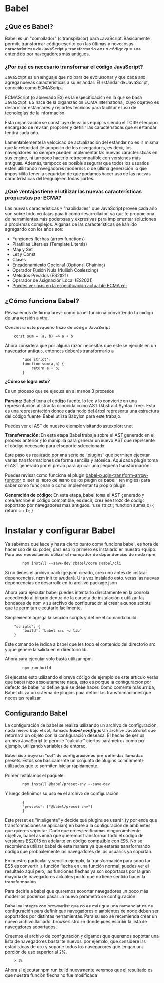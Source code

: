 # Babel

## ¿Qué es Babel?
Babel es un "compilador" (o transpilador) para JavaScript. Básicamente permite transformar código escrito con las últimas y novedosas características de JavaScript y transformarlo en un código que sea entendido por navegadores más antiguos.

### ¿Por qué es necesario transformar el código JavaScript?
JavaScript es un lenguaje que no para de evolucionar y que cada año agrega nuevas características a su estándar. El estándar de JavaScript, conocido como ECMAScript.

ECMAScript (o abreviado ES) es la especificación en la que se basa JavaScript. ES nace de la organización ECMA International, cuyo objetivo es desarrollar estándares y reportes técnicos para facilitar el uso de tecnologías de la información.

Esta organización se constituye de varios equipos siendo el TC39 el equipo encargado de revisar, proponer y definir las características que el estándar tendrá cada año.

Lamentablemente la velocidad de actualización del estándar no es la misma que la velocidad de adopción de los navegadores, es decir, los navegadores no siempre pueden implementar las nuevas características en sus engine, ni tampoco hacerlo retrocompatible con versiones más antiguas. Además, tampoco es posible asegurar que todos los usuarios estén utilizando navegadores modernos o de última generación lo que imposibilita tener la seguridad de que podamos hacer uso de las nuevas características del lenguaje en todas partes.

### ¿Qué ventajas tiene el utilizar las nuevas características propuestas por ECMA?

Las nuevas características y "habilidades" que JavaScript provee cada año son sobre todo ventajas para ti como desarrollador, ya que te proporciona de herramientas más poderosas y expresivas para implementar soluciones a problemas complejos. Algunas de las características se han ido agregando con los años son:

- Funciones flechas (arrow functions)
- Plantillas Literales (Template Literals)
- Map y Set
- Let y Const
- Clases
- Encadenamiento Opcional (Optional Chaining)
- Operador Fusión Nula (Nullish Coalescing)
- Métodos Privados (ES2021)
- Operador de Asignación Local (ES2021)
- [Puedes ver más en la especificación actual de ECMA en:](https://www.ecma-international.org/publications-and-standards/standards/ecma-262/) 

## ¿Cómo funciona Babel?

Revisaremos de forma breve como babel funciona convirtiendo tu código de una versión a otra.

Considera este pequeño trozo de código JavaScript

        const sum = (a, b) => a + b
Ahora considera que por alguna razón necesitas que este se ejecute en un navegador antiguo, entonces deberás transformarlo a

            'use strict';
            function sum(a,b) {
                return a + b;
            }

**¿Cómo se logra esto?**

Es un proceso que se ejecuta en al menos 3 procesos

**Parsing:** Babel toma el código fuente, lo lee y lo convierte en una representación abstracta conocida como AST (Abstract Syntax Tree). Esta es una representación donde cada nodo del árbol representa una estructura del código fuente. Babel utiliza Babylon para este trabajo.

Puedes ver el AST de nuestro ejemplo visitando astexplorer.net

**Transformación:** En esta etapa Babel trabaja sobre el AST generado en el proceso anterior y lo manipula para generar un nuevo AST que represente el código necesario para el soporte seleccionado.

Este paso es realizado por una serie de "plugins" que permiten ejecutar varias transformaciones de forma sencilla y atómica. Aquí cada plugin toma el AST generado por el previo para aplicar una pequeña transformación.

Puedes revisar como funciona el plugin [babel-plugin-transform-arrow-function](https://github.com/babel/babel/tree/master/packages/babel-plugin-transform-arrow-functions) o leer el "libro de mano de los plugin de babel" (en inglés) para saber como funcionan o como implementar tu propio plugin

**Generación de código:** En esta etapa, babel toma el AST generado y crea/escribe el código compatible, es decir, crea ese trozo de código soportado por navegadores más antiguos.
            'use strict';
            function sum(a,b) {
                return a + b;
            }



# Instalar y configurar Babel
Ya sabemos que hace y hasta cierto punto como funciona babel, es hora de hacer uso de su poder, para eso lo primero es instalarlo en nuestro equipo. Para eso necesitamos utilizar el manejador de dependencias de node npm

            npm install --save-dev @babel/core @babel/cli

Si no tienes el archivo package.json creado, crea uno antes de instalar dependencias. npm init te ayudará.
Una vez instalado esto, verás las nuevas dependencias de desarrollo en tu archivo package.json

Ahora para ejecutar babel puedes intentarlo directamente en la consola accediendo al binario dentro de la carpeta de instalación o utilizar las bondades de npm y su archivo de configuración al crear algunos scripts que te permitan ejecutarlo fácilmente.

Simplemente agrega la sección scripts y define el comando build.

        "scripts": {
            "build": "babel src -d lib"
        }
Este comando le indica a babel que lea todo el contenido del directorio src y que genere la salida en el directorio lib.

Ahora para ejecutar solo basta utilizar npm.

            npm run build

Si ejecutas esto utilizando el breve código de ejemplo de este artículo verás que babel hizo absolutamente nada, esto es porque la configuración por defecto de babel no define qué se debe hacer. Como comenté más arriba, Babel utiliza un sistema de plugins para definir las transformaciones que necesitas realizar.

## Configurando Babel
La configuración de babel se realiza utilizando un archivo de configuración, nada nuevo bajo el sol, llamado ***babel.config.js*** Un archivo JavaScript que retornará un objeto con la configuración deseada.
 El hecho de ser un archivo JavaScript te permite "calcular" ciertos parámetros como por ejemplo, utilizando variables de entorno.

Babel distribuye un "set" de configuraciones pre-definidas llamadas presets. Estos son básicamente un conjunto de plugins comúnmente utilizados que te permiten iniciar rápidamente.

Primer instalamos el paquete

            npm install @babel/preset-env --save-dev

Y luego definimos su uso en el archivo de configuración

            {
            "presets": ["@babel/preset-env"]
            }

Este preset es "inteligente" y decide qué plugins se usarán (y por ende que transformaciones se aplicaran) en base a la configuración de ambientes que quieres soportar. Dado que no especificamos ningún ambiente objetivo, babel asumirá que queremos transformar todo el código de versiones ES2015 en adelante en código compatible con ES5. No se recomienda utilizar babel de esta manera ya que estarás transformando código que probablemente los navegadores de tus usuarios ya soportan.

En nuestro particular y sencillo ejemplo, la transformación para soportar ES5 es convertir la función flecha en una función normal, puedes ver el resultado aquí pero, las funciones flechas ya son soportadas por la gran mayoría de navegadores actuales por lo que no tiene sentido hacer la transformación

Para decirle a babel que queremos soportar navegadores un poco más modernos podemos pasar un nuevo parámetro de configuración.

Babel se integra con browserlist que no es más que una nomenclatura de configuración para definir qué navegadores o ambientes de node deben ser soportados por distintas herramientas. Para su uso se recomienda crear un nuevo archivo llamado .browserlistrc en donde pues escribir la lista de navegadores soportados.

Creemos el archivo de configuración y digamos que queremos soportar una lista de navegadores bastante nuevos, por ejemplo, que considere las estadísticas de uso y soporte todos los navegadores que tengan una porción de uso superior al 2%.

        > 2%

Ahora al ejecutar npm run build nuevamente veremos que el resultado es que nuestra función flecha no fue modificada 